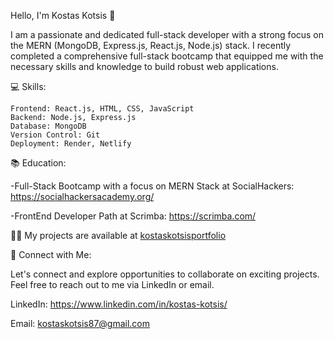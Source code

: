 Hello, I'm Kostas Kotsis 👋

I am a passionate and dedicated full-stack developer with a strong focus on the MERN (MongoDB, Express.js, React.js, Node.js) stack. I recently completed a comprehensive full-stack bootcamp that equipped me with the necessary skills and knowledge to build robust web applications.

💻 Skills:

    Frontend: React.js, HTML, CSS, JavaScript
    Backend: Node.js, Express.js
    Database: MongoDB
    Version Control: Git
    Deployment: Render, Netlify

 📚 Education:
 
-Full-Stack Bootcamp with a focus on MERN Stack at SocialHackers: https://socialhackersacademy.org/

-FrontEnd Developer Path at Scrimba: https://scrimba.com/

 
 👨‍💻 My projects are available at [kostaskotsisportfolio](https://kostaskotsisportfolio.netlify.app/)


🔗 Connect with Me:

Let's connect and explore opportunities to collaborate on exciting projects. Feel free to reach out to me via LinkedIn or email.

LinkedIn: https://www.linkedin.com/in/kostas-kotsis/

Email: kostaskotsis87@gmail.com



